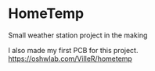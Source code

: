 # HomeTemp
Small weather station project in the making

I also made my first PCB for this project. https://oshwlab.com/VilleR/hometemp
